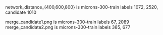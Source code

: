 network_distance_{400,600,800} is microns-300-train labels 1072, 2520, candidate 1010

merge_candidate1.png is microns-300-train labels 67, 2089
merge_candidate2.png is microns-300-train labels 385, 677



